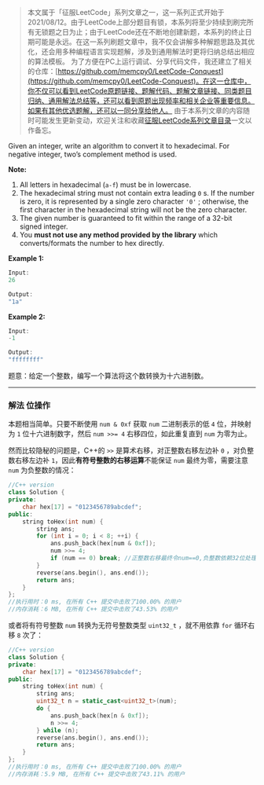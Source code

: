 > 本文属于「征服LeetCode」系列文章之一，这一系列正式开始于2021/08/12。由于LeetCode上部分题目有锁，本系列将至少持续到刷完所有无锁题之日为止；由于LeetCode还在不断地创建新题，本系列的终止日期可能是永远。在这一系列刷题文章中，我不仅会讲解多种解题思路及其优化，还会用多种编程语言实现题解，涉及到通用解法时更将归纳总结出相应的算法模板。
> <b></b>
> 为了方便在PC上运行调试、分享代码文件，我还建立了相关的仓库：[https://github.com/memcpy0/LeetCode-Conquest](https://github.com/memcpy0/LeetCode-Conquest)。在这一仓库中，你不仅可以看到LeetCode原题链接、题解代码、题解文章链接、同类题目归纳、通用解法总结等，还可以看到原题出现频率和相关企业等重要信息。如果有其他优选题解，还可以一同分享给他人。
> <b></b>
> 由于本系列文章的内容随时可能发生更新变动，欢迎关注和收藏[征服LeetCode系列文章目录](https://memcpy0.blog.csdn.net/article/details/119656559)一文以作备忘。

Given an integer, write an algorithm to convert it to hexadecimal. For negative integer, two’s complement method is used.

**Note:**
1. All letters in hexadecimal (`a-f`) must be in lowercase.
2. The hexadecimal string must not contain extra leading `0` s. If the number is zero, it is represented by a single zero character `'0'` ; otherwise, the first character in the hexadecimal string will not be the zero character.
3. The given number is guaranteed to fit within the range of a 32-bit signed integer.
4. You **must not use any method provided by the library** which converts/formats the number to hex directly.

**Example 1:**

```swift
Input:
26

Output:
"1a"
```
**Example 2:**
```swift
Input:
-1

Output:
"ffffffff"
```

题意：给定一个整数，编写一个算法将这个数转换为十六进制数。

---
### 解法 位操作
本题相当简单。只要不断使用 `num & 0xf` 获取 `num` 二进制表示的低 `4` 位，并映射为 `1` 位十六进制数字，然后 `num >>= 4` 右移四位，如此重复直到 `num` 为零为止。

然而比较隐秘的问题是，C++的 `>>` 是算术右移，对正整数右移左边补 `0` ，对负整数右移左边补 `1`，因此**有符号整数的右移运算**不能保证 `num` 最终为零，需要注意 `num` 为负整数的情况：
```cpp
//C++ version
class Solution {
private:
    char hex[17] = "0123456789abcdef";
public:
    string toHex(int num) {
        string ans;
        for (int i = 0; i < 8; ++i) {
            ans.push_back(hex[num & 0xf]);
            num >>= 4;
            if (num == 0) break; //正整数右移最终令num==0,负整数依赖32位处理
        }
        reverse(ans.begin(), ans.end());
        return ans;
    }
};
//执行用时：0 ms, 在所有 C++ 提交中击败了100.00% 的用户
//内存消耗：6 MB, 在所有 C++ 提交中击败了43.53% 的用户
```
或者将有符号整数 `num` 转换为无符号整数类型 `uint32_t` ，就不用依靠 `for` 循环右移 `8` 次了：
```cpp
//C++ version
class Solution {
private:
    char hex[17] = "0123456789abcdef";
public:
    string toHex(int num) {
        string ans;
        uint32_t n = static_cast<uint32_t>(num);
        do {
            ans.push_back(hex[n & 0xf]);
            n >>= 4;
        } while (n);
        reverse(ans.begin(), ans.end());
        return ans;
    }
};
//执行用时：0 ms, 在所有 C++ 提交中击败了100.00% 的用户
//内存消耗：5.9 MB, 在所有 C++ 提交中击败了43.11% 的用户
```

